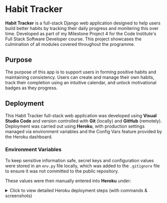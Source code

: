 # Habit Tracker

**Habit Tracker** is a full-stack Django web application designed to help users build better habits by tracking their daily progress and monitering this over time. Developed as part of my Milestone Project 4 for the Code Institute's Full Stack Software Developer course. This project showcases the culmination of all modules covered throughout the programme. 

## Purpose
The purpose of this app is to support users in forming positive habits and maintaining consistency. Users can create and manage their own habits, track their completion using an intuitive calendar, and unlock motivational badges as they progress.


## Deployment

This Habit Tracker full-stack web application was developed using **Visual Studio Code** and version controlled with **Git** (locally) and **GitHub** (remotely). Deployment was carried out using **Heroku**, with production settings managed via environment variables and the Config Vars feature provided by the Heroku dashboard.

### Environment Variables

To keep sensitive information safe, secret keys and configuration values were stored in an `env.py` file locally, which was added to the `.gitignore` file to ensure it was not committed to the public repository.

These values were then manually entered into **Heroku** under:

<details>
<summary> Click to view detailed Heroku deployment steps (with commands & screenshots)</summary>

<br>

###  Steps to Deploy on Heroku

#### 1. Project Setup

- Installed **Gunicorn** for WSGI support and updated requirements:
    ```bash
    pip3 install gunicorn
    pip3 freeze > requirements.txt
    ```

- Created a `Procfile` at the project root (no file extension, case-sensitive):
    ```
    web: gunicorn p4_habit_tracker.wsgi
    ```

- Added and committed it:
    ```bash
    git add Procfile
    git commit -m "Add Procfile for Heroku deployment"
    ```

- Installed **Whitenoise** to serve static files:
    ```bash
    pip3 install whitenoise
    pip3 freeze > requirements.txt
    ```

- Updated `settings.py` middleware:
    ```python
    MIDDLEWARE = [
        "django.middleware.security.SecurityMiddleware",
        "whitenoise.middleware.WhiteNoiseMiddleware",  # 👈 Add this line just below SecurityMiddleware
        ...
    ]
    ```

- Updated `STATIC_ROOT` in `settings.py`:
    ```python
    STATIC_ROOT = BASE_DIR / "staticfiles"
    ```

#### 2. Preparing for Deployment

- Ran collectstatic locally to make sure static files are ready:
    ```bash
    python3 manage.py collectstatic --noinput
    ```

- Confirmed files appeared in `/staticfiles/` and ensured only one copy of `styles.css` and `script.js` was in the correct folder.

#### 3. Pushing to Heroku

- Logged into Heroku CLI:
    ```bash
    heroku login
    ```

- Created a new Heroku app:
    ```bash
    heroku create p4-habit-tracker
    ```

- Added the Heroku remote (if needed):
    ```bash
    heroku git:remote -a p4-habit-tracker
    ```

- Deployed the app:
    ```bash
    git push heroku main
    ```

#### 4. Config Vars and Environment Settings

- In the Heroku dashboard:
  - Navigated to **Settings > Config Vars**
  - Added the following:
    ```
    SECRET_KEY: your-django-secret-key
    DEBUG: False
    ```

#### 5. Final Setup Commands

- Ran migrations and created a superuser:
    ```bash
    heroku run python3 manage.py migrate
    heroku run python3 manage.py createsuperuser
    ```

- Optionally removed this (added earlier during testing):
    ```bash
    heroku config:unset DISABLE_COLLECTSTATIC
    ```

- If static files weren't showing up earlier:
    ```bash
    heroku run python3 manage.py collectstatic --noinput
    ```

- Scaled dynos (if required):
    ```bash
    heroku ps:scale web=1
    ```

---

✅ **Live Site**: [https://p4-habit-tracker-535b0b8611ff.herokuapp.com/](https://p4-habit-tracker-535b0b8611ff.herokuapp.com/)

</details>

